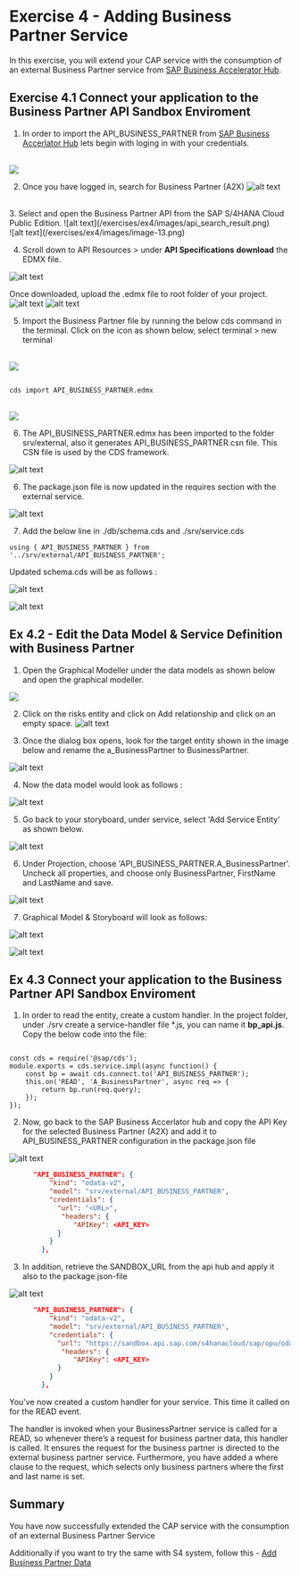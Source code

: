 # Exercise 4 - Adding Business Partner Service

In this exercise, you will extend your CAP service with the consumption of an external Business Partner service from [SAP Business Accelerator Hub](https://api.sap.com/).

 ## Exercise 4.1 Connect your application to the Business Partner API Sandbox Enviroment

1. In order to import the API_BUSINESS_PARTNER from [SAP Business Accerlator Hub](https://api.sap.com/) lets begin with loging in with your credentials.

<br>![](/exercises/ex4/images/apilogin.png)

2. Once you have logged in, search for Business Partner (A2X)
![alt text](/exercises/ex4/images/api_search.png)   
<br> 
3. Select and open the Business Partner API from the SAP S/4HANA Cloud Public Edition.
![alt text](/exercises/ex4/images/api_search_result.png)  
<br>![alt text](/exercises/ex4/images/image-13.png)

4. Scroll down to API Resources > under __API Specifications__ __download__ the EDMX file.

![alt text](/exercises/ex4/images/image-14.png)

Once downloaded, upload the .edmx file to root folder of your project.
![alt text](/exercises/ex4/images/upload2.png)
![alt text](/exercises/ex4/images/image-15.png)

5. Import the Business Partner file by running the below cds command in the terminal. Click on the icon as shown below, select terminal > new terminal

<br>![](/exercises/ex4/images/image-9.png)
```cds

cds import API_BUSINESS_PARTNER.edmx

```
<br>![](/exercises/ex4/images/terminal_import.png)  

6. The API_BUSINESS_PARTNER.edmx has been imported to the folder srv/external, also it generates API_BUSINESS_PARTNER.csn file. This CSN file is used by the CDS framework.

![alt text](/exercises/ex4/images/{3AFE8A0A-B73A-4461-8D3A-F77554C6E081}.png)

6. The package.json file is now updated in the requires section with the external service.

![alt text](/exercises/ex4/images2/image.png)

7. Add the below line in ./db/schema.cds and ./srv/service.cds

```cds 
using { API_BUSINESS_PARTNER } from '../srv/external/API_BUSINESS_PARTNER';

```
Updated schema.cds will be as follows :

![alt text](/exercises/ex4/images2/image-3.png)

![alt text](/exercises/ex4/images2/image-2.png)


## Ex 4.2 - Edit the Data Model & Service Definition with Business Partner

1. Open the Graphical Modeller under the data models as shown below and open the graphical modeller.

![](/exercises/ex4/images/image-2.png)

2.  Click on the risks entity and click on Add relationship and click on an empty space.
![alt text](/exercises/ex4/images/{49D580CE-8288-4D51-B0B3-15779AA08018}.png)


3. Once the dialog box opens, look for the target entity shown in the image below and rename the a_BusinessPartner to BusinessPartner.

![alt text](/exercises/ex4/images2/image-4.png)

4. Now the data model would look as follows :

![alt text](/exercises/ex4/images2/image-5.png)

5. Go back to your storyboard,  under service, select 'Add Service Entity' as shown below. 

![alt text](/exercises/ex4/images2/image-10.png)

6. Under Projection, choose 'API_BUSINESS_PARTNER.A_BusinessPartner'. Uncheck all properties, and choose only BusinessPartner, FirstName and LastName and save.

![alt text](/exercises/ex4/images2/image-6.png) 

7. Graphical Model & Storyboard will look as follows: 

![alt text](/exercises/ex4/images2/image-7.png)

![alt text](/exercises/ex4/images/{C2A0C7F6-67EB-4BA2-AF39-EDEEE4421B16}.png)



## Ex 4.3 Connect your application to the Business Partner API Sandbox Enviroment

1. In order to read the entity, create a custom handler. In the project folder, under ./srv create a service-handler file *.js, you can name it __bp_api.js__. Copy the below code into the file:

```cds 

const cds = require('@sap/cds');
module.exports = cds.service.impl(async function() {
    const bp = await cds.connect.to('API_BUSINESS_PARTNER');    
    this.on('READ', 'A_BusinessPartner', async req => {        
        return bp.run(req.query);       
    });
});

```
2. Now, go back to the SAP Business Accerlator hub and copy the API Key for the selected Business Partner (A2X) and add it to API_BUSINESS_PARTNER configuration in the package.json file

![alt text](/exercises/ex4/images2/image-20.png)  

```json
      "API_BUSINESS_PARTNER": {
          "kind": "odata-v2",
          "model": "srv/external/API_BUSINESS_PARTNER",
          "credentials": {
            "url": "<URL>",
             "headers": {
                "APIKey": <API_KEY>
            }
          }
        },

```

3. In addition, retrieve the SANDBOX_URL from the api hub and apply it also to the package.json-file

![alt text](/exercises/ex4/images2/image-11.png)


```json
      "API_BUSINESS_PARTNER": {
          "kind": "odata-v2",
          "model": "srv/external/API_BUSINESS_PARTNER",
          "credentials": {
            "url": "https://sandbox.api.sap.com/s4hanacloud/sap/opu/odata/sap/API_BUSINESS_PARTNER/",
             "headers": {
                "APIKey": <API_KEY>
            }
          }
        },

```
You've now created a custom handler for your service. This time it called on for the READ event.

The handler is invoked when your BusinessPartner service is called for a READ, so whenever there’s a request for business partner data, this handler is called. It ensures the request for the business partner is directed to the external business partner service. Furthermore, you have added a where clause to the request, which selects only business partners where the first and last name is set.

## Summary

You have now successfully extended the CAP service with the consumption of an external Business Partner Service

Additionally if you want to try the same with S4 system, follow this - [ Add Business Partner Data ](../ex_optional/README.md)


